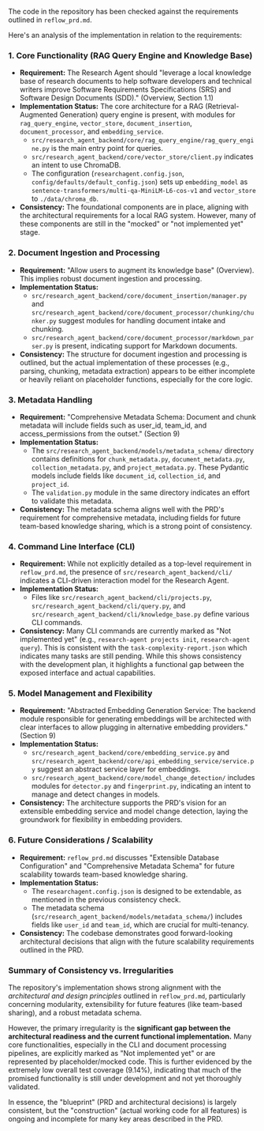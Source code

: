 The code in the repository has been checked against the requirements outlined in `reflow_prd.md`.

Here's an analysis of the implementation in relation to the requirements:

### **1. Core Functionality (RAG Query Engine and Knowledge Base)**

* **Requirement:** The Research Agent should "leverage a local knowledge base of research documents to help software developers and technical writers improve Software Requirements Specifications (SRS) and Software Design Documents (SDD)." (Overview, Section 1.1)
* **Implementation Status:** The core architecture for a RAG (Retrieval-Augmented Generation) query engine is present, with modules for `rag_query_engine`, `vector_store`, `document_insertion`, `document_processor`, and `embedding_service`.
    * `src/research_agent_backend/core/rag_query_engine/rag_query_engine.py` is the main entry point for queries.
    * `src/research_agent_backend/core/vector_store/client.py` indicates an intent to use ChromaDB.
    * The configuration (`researchagent.config.json`, `config/defaults/default_config.json`) sets up `embedding_model` as `sentence-transformers/multi-qa-MiniLM-L6-cos-v1` and `vector_store` to `./data/chroma_db`.
* **Consistency:** The foundational components are in place, aligning with the architectural requirements for a local RAG system. However, many of these components are still in the "mocked" or "not implemented yet" stage.

### **2. Document Ingestion and Processing**

* **Requirement:** "Allow users to augment its knowledge base" (Overview). This implies robust document ingestion and processing.
* **Implementation Status:**
    * `src/research_agent_backend/core/document_insertion/manager.py` and `src/research_agent_backend/core/document_processor/chunking/chunker.py` suggest modules for handling document intake and chunking.
    * `src/research_agent_backend/core/document_processor/markdown_parser.py` is present, indicating support for Markdown documents.
* **Consistency:** The structure for document ingestion and processing is outlined, but the actual implementation of these processes (e.g., parsing, chunking, metadata extraction) appears to be either incomplete or heavily reliant on placeholder functions, especially for the core logic.

### **3. Metadata Handling**

* **Requirement:** "Comprehensive Metadata Schema: Document and chunk metadata will include fields such as user\_id, team\_id, and access\_permissions from the outset." (Section 9)
* **Implementation Status:**
    * The `src/research_agent_backend/models/metadata_schema/` directory contains definitions for `chunk_metadata.py`, `document_metadata.py`, `collection_metadata.py`, and `project_metadata.py`. These Pydantic models include fields like `document_id`, `collection_id`, and `project_id`.
    * The `validation.py` module in the same directory indicates an effort to validate this metadata.
* **Consistency:** The metadata schema aligns well with the PRD's requirement for comprehensive metadata, including fields for future team-based knowledge sharing, which is a strong point of consistency.

### **4. Command Line Interface (CLI)**

* **Requirement:** While not explicitly detailed as a top-level requirement in `reflow_prd.md`, the presence of `src/research_agent_backend/cli/` indicates a CLI-driven interaction model for the Research Agent.
* **Implementation Status:**
    * Files like `src/research_agent_backend/cli/projects.py`, `src/research_agent_backend/cli/query.py`, and `src/research_agent_backend/cli/knowledge_base.py` define various CLI commands.
* **Consistency:** Many CLI commands are currently marked as "Not implemented yet" (e.g., `research-agent projects init`, `research-agent query`). This is consistent with the `task-complexity-report.json` which indicates many tasks are still pending. While this shows consistency with the development plan, it highlights a functional gap between the exposed interface and actual capabilities.

### **5. Model Management and Flexibility**

* **Requirement:** "Abstracted Embedding Generation Service: The backend module responsible for generating embeddings will be architected with clear interfaces to allow plugging in alternative embedding providers." (Section 9)
* **Implementation Status:**
    * `src/research_agent_backend/core/embedding_service.py` and `src/research_agent_backend/core/api_embedding_service/service.py` suggest an abstract service layer for embeddings.
    * `src/research_agent_backend/core/model_change_detection/` includes modules for `detector.py` and `fingerprint.py`, indicating an intent to manage and detect changes in models.
* **Consistency:** The architecture supports the PRD's vision for an extensible embedding service and model change detection, laying the groundwork for flexibility in embedding providers.

### **6. Future Considerations / Scalability**

* **Requirement:** `reflow_prd.md` discusses "Extensible Database Configuration" and "Comprehensive Metadata Schema" for future scalability towards team-based knowledge sharing.
* **Implementation Status:**
    * The `researchagent.config.json` is designed to be extendable, as mentioned in the previous consistency check.
    * The metadata schema (`src/research_agent_backend/models/metadata_schema/`) includes fields like `user_id` and `team_id`, which are crucial for multi-tenancy.
* **Consistency:** The codebase demonstrates good forward-looking architectural decisions that align with the future scalability requirements outlined in the PRD.

### **Summary of Consistency vs. Irregularities**

The repository's implementation shows strong alignment with the *architectural and design principles* outlined in `reflow_prd.md`, particularly concerning modularity, extensibility for future features (like team-based sharing), and a robust metadata schema.

However, the primary irregularity is the **significant gap between the architectural readiness and the current functional implementation.** Many core functionalities, especially in the CLI and document processing pipelines, are explicitly marked as "Not implemented yet" or are represented by placeholder/mocked code. This is further evidenced by the extremely low overall test coverage (9.14%), indicating that much of the promised functionality is still under development and not yet thoroughly validated.

In essence, the "blueprint" (PRD and architectural decisions) is largely consistent, but the "construction" (actual working code for all features) is ongoing and incomplete for many key areas described in the PRD.